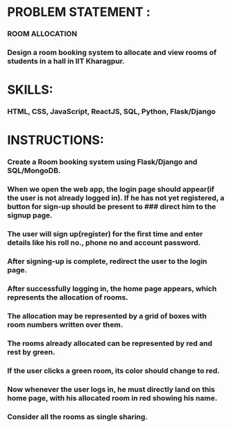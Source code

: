 # **PROBLEM STATEMENT** : 
  ### ROOM ALLOCATION

### Design a room booking system to allocate and view rooms of students in a hall in IIT Kharagpur.

# **SKILLS**:
### HTML, CSS, JavaScript, ReactJS, SQL, Python, Flask/Django

# **INSTRUCTIONS**:

### Create a Room booking system using Flask/Django and SQL/MongoDB.
### When we open the web app, the login page should appear(if the user is not already logged in). If he has not yet registered, a button for sign-up should be present to ### direct him to the signup page.
### The user will sign up(register) for the first time and enter details like his roll no.,  phone no and account password.
### After signing-up is complete, redirect the user to the login page.
### After successfully logging in, the home page appears, which represents the allocation of rooms.
### The allocation may be represented by a grid of boxes with room numbers written over them.
### The rooms already allocated can be represented by red and rest by green.
### If the user clicks a green room, its color should change to red.
### Now whenever the user logs in, he must directly land on this home page, with his allocated room in red showing his name.

### Consider all the rooms as single sharing.
